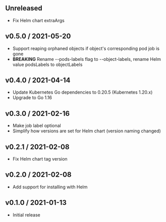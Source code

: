 ## Unreleased

* Fix Helm chart extraArgs

## v0.5.0 / 2021-05-20

* Support reaping orphaned objects if object's corresponding pod job is gone
* **BREAKING** Rename --pods-labels flag to --object-labels, rename Helm value podsLabels to objectLabels

## v0.4.0 / 2021-04-14

* Update Kubernetes Go dependencies to 0.20.5 (Kubernetes 1.20.x)
* Upgrade to Go 1.16

## v0.3.0 / 2021-02-16

* Make job label optional
* Simplify how versions are set for Helm chart (version naming changed)

## v0.2.1 / 2021-02-08

* Fix Helm chart tag version

## v0.2.0 / 2021-02-08

* Add support for installing with Helm

## v0.1.0 / 2021-01-13

* Initial release
